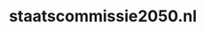 ---
layout: post
title: "staatscommissie2050.nl"
internal_url: "/dutchgov/staatscommissie2050.nl.html"
subdomains_count: 4
all_subdomains_count: 4
urls_count: 4
ssl_rank: 0
http_rank: 70
url_link: /data/staatscommissie2050.nl/urls.txt
all_subdomains_link: /data/staatscommissie2050.nl/all_subdomains.txt
subdomains_link: /data/staatscommissie2050.nl/subdomains.txt
categories: dutchgov
---